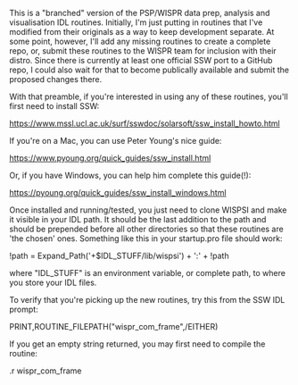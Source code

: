 This is a "branched" version of the PSP/WISPR data prep, analysis and visualisation IDL routines. Initially, I'm just putting in routines that I've modified from their originals as a way to keep development separate. At some point, however, I'll add any missing routines to create 
a complete repo, or, submit these routines to the WISPR team for inclusion with their distro. Since there is currently at least one official SSW port to a GitHub repo, I could also wait for that to become publically available and submit the proposed changes there. 

With that preamble, if you're interested in using any of these routines, you'll first need to install SSW: 

https://www.mssl.ucl.ac.uk/surf/sswdoc/solarsoft/ssw_install_howto.html

If you're on a Mac, you can use Peter Young's nice guide: 

https://www.pyoung.org/quick_guides/ssw_install.html

Or, if you have Windows, you can help him complete this guide(!): 

https://pyoung.org/quick_guides/ssw_install_windows.html

Once installed and running/tested, you just need to clone WISPSI and make it visible in your IDL path. It should be the last addition to the path and should be prepended before all other directories so that these routines are 'the chosen' ones. Something like this in your startup.pro file should work: 

!path   = Expand_Path('+$IDL_STUFF/lib/wispsi') + ':' + !path

where "IDL_STUFF" is an environment variable, or complete path, to where you store your IDL files. 

To verify that you're picking up the new routines, try this from the SSW IDL prompt: 

PRINT,ROUTINE_FILEPATH("wispr_com_frame",/EITHER)

If you get an empty string returned, you may first need to compile the routine: 

.r wispr_com_frame

